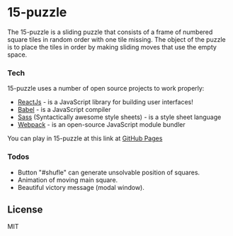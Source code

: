 # 15-puzzle

The 15-puzzle is a sliding puzzle that consists of a frame of numbered square tiles in random order with one tile missing. The object of the puzzle is to place the tiles in order by making sliding moves that use the empty space.

### Tech
15-puzzle uses a number of open source projects to work properly:

* [ReactJs] - is a JavaScript library for building user interfaces!
* [Babel] -  is a JavaScript compiler
* [Sass] (Syntactically awesome style sheets) - is a style sheet language
* [Webpack] -  is an open-source JavaScript module bundler

You can play in 15-puzzle at this link at [GitHub Pages][github-pages]

### Todos

 - Button "#shufle" can generate unsolvable position of squares.
 - Animation of moving main square.
 - Beautiful victory message (modal window).

License
----
MIT

   [github-pages]: <(88maxwell.github.io)>
   [Babel]: <https://babeljs.io/>
   [ReactJs]: <https://reactjs.org/>
   [Webpack]: <https://webpack.js.org/>
   [Sass]: <http://sass-lang.com/>
